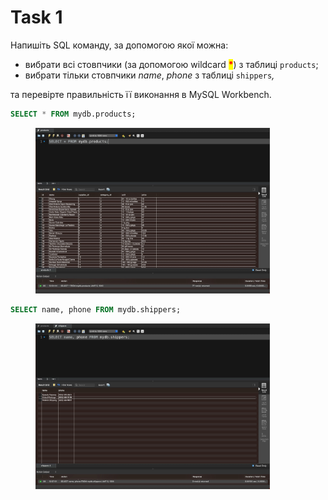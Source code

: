 # Task 1

Напишіть SQL команду, за допомогою якої можна:

* вибрати всі стовпчики (за допомогою wildcard <mark style="color:red;">**\***</mark>) з таблиці `products`;
* вибрати тільки стовпчики _name_, _phone_ з таблиці `shippers`_,_

та перевірте правильність її виконання в MySQL Workbench.



```sql
SELECT * FROM mydb.products;
```

<figure><img src="../.gitbook/assets/task-1.01.jpg" alt="" width="375"><figcaption></figcaption></figure>

```sql
SELECT name, phone FROM mydb.shippers;
```

<figure><img src="../.gitbook/assets/task-1.02.jpg" alt="" width="375"><figcaption></figcaption></figure>
